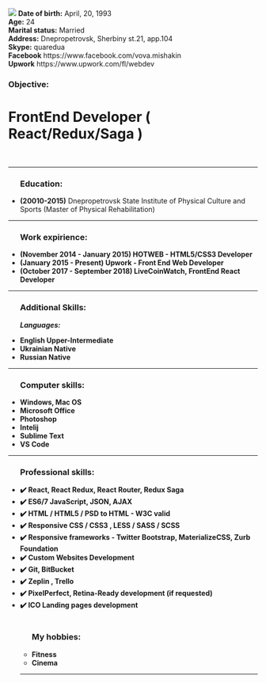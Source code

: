 <img src="https://github.com/Quared/resume/blob/master/img/205-104.jpg">
<b>Date of birth:</b> April, 20, 1993<br>
<b>Age:</b> 24 <br>
<b>Marital status:</b> Married</b></br>
<b>Address:</b> Dnepropetrovsk, Sherbiny st.21, app.104</br>
<b>Skype:</b> quaredua<br>
<b>Facebook</b> https://www.facebook.com/vova.mishakin<br>
<b>Upwork</b> https://www.upwork.com/fl/webdev<br>

<h3>Objective:</h3>
<h1>FrontEnd Developer ( React/Redux/Saga )</h1>

<br/>
<hr/>

<ul><h3>Education:</h3>

<li><b>(20010-2015)</b> Dnepropetrovsk State Institute of Physical Culture and Sports (Master of Physical Rehabilitation)<br></li></ul><hr>
<ul><h3>Work expirience:</h3>

<li><b>(November 2014 - January 2015) HOTWEB - HTML5/CSS3 Developer<br></li>
<li><b>(January 2015 - Present) Upwork - Front End Web Developer<br></li>
<li><b>(October 2017 - September 2018) LiveCoinWatch, FrontEnd React Developer<br></li></ul><hr>

<ul><h3>Additional Skills:</h3>

<i>Languages:</i><br>

<li>English Upper-Intermediate</li>
<li>Ukrainian Native</li>
<li>Russian Native</li></ul><hr>
<ul><h3>Computer skills:</h3>

<li>Windows, Mac OS</li>
<li>Microsoft Office</li>
<li>Photoshop</li>
<li>Intelij</li>
<li>Sublime Text</li>
<li>VS Code</li></ul><hr>
<ul><h3>Professional skills:</h3>
  
<li>✔️ React, React Redux, React Router, Redux Saga</li>
<li>✔️ ES6/7 JavaScript, JSON, AJAX</li>
<li>✔️ HTML / HTML5 / PSD to HTML - W3C valid</li>
<li>✔️ Responsive CSS / CSS3 , LESS / SASS / SCSS</li>
<li>✔️ Responsive frameworks - Twitter Bootstrap, MaterializeCSS, Zurb Foundation</li>
<li>✔️ Custom Websites Development </li>
<li>✔️ Git, BitBucket</li>
<li>✔️ Zeplin , Trello</li>
<li>✔️ PixelPerfect, Retina-Ready development (if requested)</li>
<li>✔️ ICO Landing pages development</li>

<br/>

<ul><h3>My hobbies:</h3>
<li>Fitness</li>
<li>Cinema</li></ul><hr>
